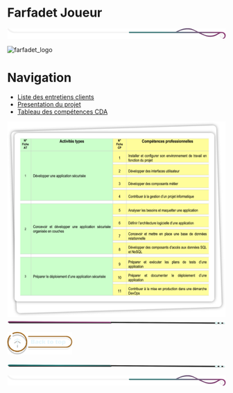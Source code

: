 # Farfadet Joueur 

<!-- Main image  -->

![border](./assets/line/border_deco_rt.png)

![farfadet_logo](./assets/img/logo_bannière.png)
<!-- # Sommaire

- [Objectif et Consignes](#objectif-et-consignes) -->

# Navigation

- [Liste des entretiens clients](./doc/entretiens/liste_entretiens.md)
- [Presentation du projet](./doc/presentation/presentation.md)
- [Tableau des compétences CDA](./assets/img/cda_competences.png)


![tableau compétences](./assets/img/Nouvelles_COMPET.png)
![border](./assets/line/line-pink-point_l.png)


<a href="#sommaire">
<img src="assets/button/back_to_top.png" alt="Home page" style="width: 150px; height: auto;">
</a>

![border](./assets/line/line-teal-point_l.png)

![border](./assets/line/border_deco_rt.png)
